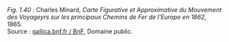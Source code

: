 *Fig. 1.40 :* Charles Minard, *Carte Figurative et Approximative du Mouvement des Voyageyrs sur les principaux Chemins de Fer de l’Europe en 1862*, 1865.  
Source : [gallica.bnf.fr / BnF](https://gallica.bnf.fr/ark:/12148/btv1b53093063v), Domaine public.